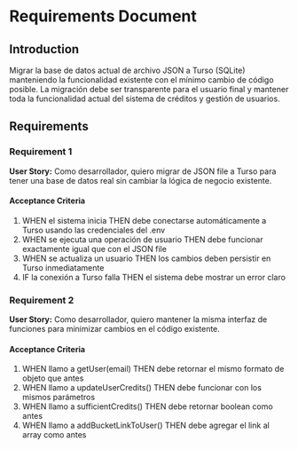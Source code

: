 # Requirements Document

## Introduction

Migrar la base de datos actual de archivo JSON a Turso (SQLite) manteniendo la funcionalidad existente con el mínimo cambio de código posible. La migración debe ser transparente para el usuario final y mantener toda la funcionalidad actual del sistema de créditos y gestión de usuarios.

## Requirements

### Requirement 1

**User Story:** Como desarrollador, quiero migrar de JSON file a Turso para tener una base de datos real sin cambiar la lógica de negocio existente.

#### Acceptance Criteria

1. WHEN el sistema inicia THEN debe conectarse automáticamente a Turso usando las credenciales del .env
2. WHEN se ejecuta una operación de usuario THEN debe funcionar exactamente igual que con el JSON file
3. WHEN se actualiza un usuario THEN los cambios deben persistir en Turso inmediatamente
4. IF la conexión a Turso falla THEN el sistema debe mostrar un error claro

### Requirement 2

**User Story:** Como desarrollador, quiero mantener la misma interfaz de funciones para minimizar cambios en el código existente.

#### Acceptance Criteria

1. WHEN llamo a getUser(email) THEN debe retornar el mismo formato de objeto que antes
2. WHEN llamo a updateUserCredits() THEN debe funcionar con los mismos parámetros
3. WHEN llamo a sufficientCredits() THEN debe retornar boolean como antes
4. WHEN llamo a addBucketLinkToUser() THEN debe agregar el link al array como antes
